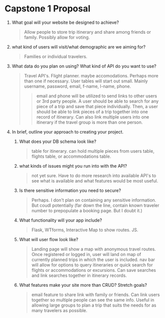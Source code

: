 

Capstone 1 Proposal
===================

1. What goal will your website be designed to achieve?

    > Allow people to store trip itinerary and share among friends or family. Possibly allow for voting. 

2. what kind of users will visit/what demographic are we aiming for?
   
    > Families or individual travelers.

3. What data do you plan on using? What kind of API do you want to use?

    > Travel API's. Flight planner. maybe accomodations. Perhaps more than one if necessary.
    > User tables will start out small. Mainly username, password, email, f-name, l-name, phone.
    >> email and phone will be utilized to send links to other users or 3rd party people.
    > A user should be able to search for any piece of a trip and save that piece individually. Then, a user should be able to link pieces of a trip together into one record of itinerary. Can also link multiple users into one itinerary if the travel group is more than one person. 

4. In brief, outline your approach to creating your project.
   1. What does your DB schema look like?
        > table for itinerary. can hold multiple pieces from users table, flights table, or accommodations table.
   2. what kinds of issues might you run into with the API?
        > not yet sure. Have to do more research into available API's to see what is available and what features would be most useful. 
   3. Is there sensitive information you need to secure?
        > Perhaps. I don't plan on containing any sensitive information. But coudl potentially (far down the line, contain known traveler number to prepopulate a booking page. But I doubt it.)
   4. What functionality will your app include?
        > Flask, WTforms, Interactive Map to show routes. JS. 
   5. What will user flow look like?
        > Landing page will show a map with anonymous travel routes. Once registered or logged in, user will land on map of currently planned trips in which the user is included. nav bar will allow for options to query itineraries or quick search for flights or accommodations or excursions. Can save searches and link searches together in itinerary records. 
   6. What features make your site more than CRUD? Stretch goals?
        > email feature to share link with family or friends. Can link users together so multiple people can see the same info. Useful in allowing large groups to plan a trip that suits the needs for as many travelers as possible. 